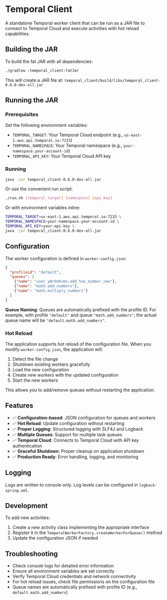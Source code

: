 # Temporal Client

A standalone Temporal worker client that can be run as a JAR file to connect to Temporal Cloud and execute activities with hot reload capabilities.

## Building the JAR

To build the fat JAR with all dependencies:

```bash
./gradlew :temporal_client:fatJar
```

This will create a JAR file at: `temporal_client/build/libs/temporal_client-0.6.0-dev-all.jar`

## Running the JAR

### Prerequisites

Set the following environment variables:

- `TEMPORAL_TARGET`: Your Temporal Cloud endpoint (e.g., `us-east-1.aws.api.temporal.io:7233`)
- `TEMPORAL_NAMESPACE`: Your Temporal namespace (e.g., `your-namespace.your-account-id`)
- `TEMPORAL_API_KEY`: Your Temporal Cloud API key

### Running

```bash
java -jar temporal_client-0.6.0-dev-all.jar
```

Or use the convenient run script:
```bash
./run.sh [temporal_target] [namespace] [api_key]
```

Or with environment variables inline:

```bash
TEMPORAL_TARGET=us-east-1.aws.api.temporal.io:7233 \
TEMPORAL_NAMESPACE=your-namespace.your-account-id \
TEMPORAL_API_KEY=your-api-key \
java -jar temporal_client-0.6.0-dev-all.jar
```

## Configuration

The worker configuration is defined in `worker-config.json`:

```json
{
  "profileid": "default",
  "queues": [
    {"name": "user_yWrOnKu6n.add_two_number_new"},
    {"name": "math.add_numbers"},
    {"name": "math.multiply_numbers"}
  ]
}
```

**Queue Naming**: Queues are automatically prefixed with the profile ID. For example, with profile `"default"` and queue `"math.add_numbers"`, the actual queue name will be `"default.math.add_numbers"`.

### Hot Reload

The application supports hot reload of the configuration file. When you modify `worker-config.json`, the application will:

1. Detect the file change
2. Shutdown existing workers gracefully
3. Load the new configuration
4. Create new workers with the updated configuration
5. Start the new workers

This allows you to add/remove queues without restarting the application.

## Features

- ✅ **Configuration-based**: JSON configuration for queues and workers
- ✅ **Hot Reload**: Update configuration without restarting
- ✅ **Proper Logging**: Structured logging with SLF4J and Logback
- ✅ **Multiple Queues**: Support for multiple task queues
- ✅ **Temporal Cloud**: Connects to Temporal Cloud with API key authentication
- ✅ **Graceful Shutdown**: Proper cleanup on application shutdown
- ✅ **Production Ready**: Error handling, logging, and monitoring

## Logging

Logs are written to console only. Log levels can be configured in `logback-spring.xml`.

## Development

To add new activities:

1. Create a new activity class implementing the appropriate interface
2. Register it in the `TemporalWorkerFactory.createWorkerForQueue()` method
3. Update the configuration JSON if needed

## Troubleshooting

- Check console logs for detailed error information
- Ensure all environment variables are set correctly
- Verify Temporal Cloud credentials and network connectivity
- For hot reload issues, check file permissions on the configuration file
- Queue names are automatically prefixed with profile ID (e.g., `default.math.add_numbers`)
